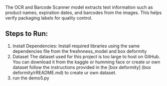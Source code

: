 The OCR and Barcode Scanner model extracts text information such as product names, expiration dates, and barcodes from the images. This helps verify packaging labels for quality control.
## Steps to Run:
1. Install Dependencies:
  Install required libraries using the same dependencies file from the freshnness_model and box deformity
2. Dataset
   The dataset used for this project is too large to host on GitHub. You can download it from the kaggle or humming face or create ur own dataset
   follow the instructions provided in the [box deformity] (box deformity/rREADME.md) to create ur own dataset.
3. run the demo5.py
   
